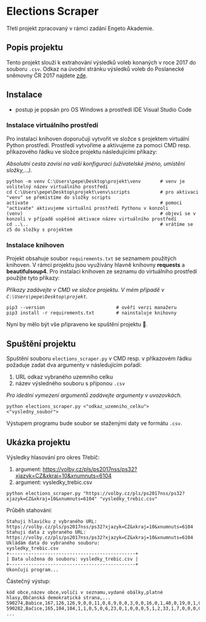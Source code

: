 # Elections Scraper
Třetí projekt zpracovaný v rámci zadání Engeto Akademie.

## Popis projektu
Tento projekt slouží k extrahování výsledků voleb konaných v roce 2017 do souboru ``.csv``. Odkaz na úvodní stránku výsledků voleb do Poslanecké sněmovny ČR 2017 najdete [zde](https://volby.cz/pls/ps2017nss/ps3?xjazyk=CZ).

## Instalace
- postup je popsán pro OS Windows a prostředí IDE Visual Studio Code

### Instalace virtuálního prostředí
Pro instalaci knihoven doporučuji vytvořit ve složce s projektem virtuální Python prostředí. Prostředí vytvoříme a aktivujeme za pomoci CMD resp. příkazového řádku ve složce projektu následujícími příkazy:

*Absolutní cesta zavisí na vaší konfiguraci (uživatelské jméno, umístění složky,...).*

```
python -m venv C:\Users\pepe\Desktop\projekt\venv       # venv je volitelný název virtuálního prostředí
cd C:\Users\pepe\Desktop\projekt\venv\scripts           # pro aktivaci "venv" se přemístíme do složky scripts
activate                                                # pomoci "activate" aktivujeme virtuální prostředí Pythonu v konzoli
(venv)                                                  # objeví se v konzoli v případě uspěšné aktivace název virtuálního prostředí
cd ..\..                                                # vrátíme se z5 do složky s projektem
```

### Instalace knihoven
Projekt obsahuje soubor `requirements.txt` se seznamem použitých knihoven. V rámci projektu jsou využívány hlavně knihovny **requests** a **beautifulsoup4**. Pro instalaci knihoven ze seznamu do virtuálního prostředí použíjte tyto příkazy:

*Příkazy zadávejte v CMD ve složce projektu. V mém případě v ``C:\Users\pepe\Desktop\projekt``.*

```
pip3 --version                          # ověří verzi manažeru
pip3 install -r requirements.txt        # nainstaluje knihovny
```
Nyní by mělo být vše připraveno ke spuštění projektu 🙂.

## Spuštění projektu
Spuštění souboru ``elections_scraper.py`` v CMD resp. v příkazovém řádku požaduje zadat dva argumenty v následujícím pořadí:
1. URL odkaz vybraného uzemního celku
2. název výsledného souboru s příponou ``.csv``

*Pro ideální vymezení argumentů zadávejte argumenty v uvozovkách.*
```
python elections_scraper.py <"odkaz_uzemniho_celku"> <"vysledny_soubor">
```
Výstupem programu bude soubor se staženými daty ve formátu ``.csv``.

## Ukázka projektu
Výsledky hlasování pro okres Třebíč:
1. argument: https://volby.cz/pls/ps2017nss/ps32?xjazyk=CZ&xkraj=10&xnumnuts=6104
2. argument: vysledky_trebic.csv
```
python elections_scraper.py "https://volby.cz/pls/ps2017nss/ps32?xjazyk=CZ&xkraj=10&xnumnuts=6104" "vysledky_trebic.csv"
```
Průběh stahování:
```
Stahuji hlavičku z vybraného URL:
https://volby.cz/pls/ps2017nss/ps32?xjazyk=CZ&xkraj=10&xnumnuts=6104
Stahuji data z vybraného URL:
https://volby.cz/pls/ps2017nss/ps32?xjazyk=CZ&xkraj=10&xnumnuts=6104
Ukládám data do vybraného souboru:
vysledky_trebic.csv
+----------------------------------------------+
| Data uložena do souboru: vysledky_trebic.csv |
+----------------------------------------------+
Ukončuji program...
```
Částečný výstup:
```
kód obce,název obce,voliči v seznamu,vydané obálky,platné hlasy,Občanská demokratická strana,...
590274,Babice,167,126,126,9,0,0,11,0,8,9,0,0,3,0,0,16,0,1,40,0,19,0,1,0,0,7,2
590282,Bačice,165,104,104,1,1,0,5,0,6,23,0,1,0,0,0,5,1,2,33,1,7,0,0,0,0,14,4
...
```